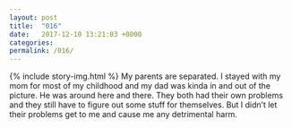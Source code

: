 ```yaml
---
layout: post
title:  "016"
date:   2017-12-10 13:21:03 +0000
categories: 
permalink: /016/
---
```


{% include story-img.html %}
My parents are separated. I stayed with my mom for most of my childhood and my dad was kinda in and out of the picture. He was around here and there. They both had their own problems and they still have to figure out some stuff for themselves. But I didn’t let their problems get to me and cause me any detrimental harm. 